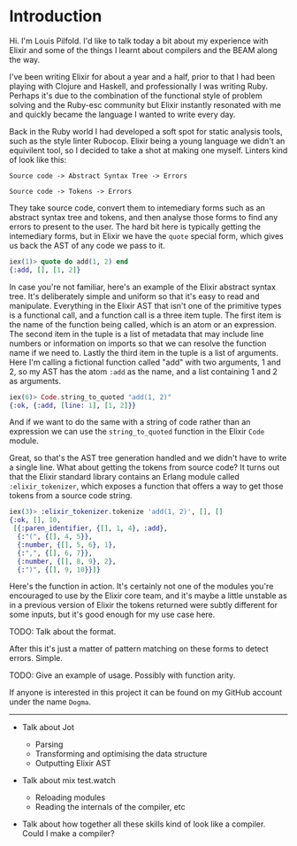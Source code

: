 Introduction
============

Hi. I'm Louis Pilfold. I'd like to talk today a bit about my experience with
Elixir and some of the things I learnt about compilers and the BEAM along the
way.

I've been writing Elixir for about a year and a half, prior to that I had been
playing with Clojure and Haskell, and professionally I was writing Ruby.
Perhaps it's due to the combination of the functional style of problem solving
and the Ruby-esc community but Elixir instantly resonated with me and quickly
became the language I wanted to write every day.

Back in the Ruby world I had developed a soft spot for static analysis tools,
such as the style linter Rubocop. Elixir being a young language we didn't an
equivilent tool, so I decided to take a shot at making one myself. Linters
kind of look like this:

    Source code -> Abstract Syntax Tree -> Errors

    Source code -> Tokens -> Errors

They take source code, convert them to intemediary forms such as an abstract
syntax tree and tokens, and then analyse those forms to find any errors to
present to the user. The hard bit here is typically getting the intemediary
forms, but in Elixir we have the `quote` special form, which gives us back the
AST of any code we pass to it.

```elixir
iex(1)> quote do add(1, 2) end
{:add, [], [1, 2]}
```

In case you're not familiar, here's an example of the Elixir abstract syntax
tree. It's deliberately simple and uniform so that it's easy to read and
manipulate. Everything in the Elixir AST that isn't one of the primitive types
is a functional call, and a function call is a three item tuple. The first
item is the name of the function being called, which is an atom or an
expression. The second item in the tuple is a list of metadata that may
include line numbers or information on imports so that we can resolve the
function name if we need to. Lastly the third item in the tuple is a list of
arguments. Here I'm calling a fictional function called "add" with two
arguments, 1 and 2, so my AST has the atom `:add` as the name, and a list
containing 1 and 2 as arguments.

```elixir
iex(6)> Code.string_to_quoted "add(1, 2)"
{:ok, {:add, [line: 1], [1, 2]}}
```

And if we want to do the same with a string of code rather than an expression
we can use the `string_to_quoted` function in the Elixir `Code` module.

Great, so that's the AST tree generation handled and we didn't have to write a
single line. What about getting the tokens from source code? It turns out that
the Elixir standard library contains an Erlang module called
`:elixir_tokenizer`, which exposes a function that offers a way to get
those tokens from a source code string.

```elixir
iex(3)> :elixir_tokenizer.tokenize 'add(1, 2)', [], []
{:ok, [], 10,
 [{:paren_identifier, {[], 1, 4}, :add},
  {:"(", {[], 4, 5}},
  {:number, {[], 5, 6}, 1},
  {:",", {[], 6, 7}},
  {:number, {[], 8, 9}, 2},
  {:")", {[], 9, 10}}]}
```

Here's the function in action. It's certainly not one of the modules you're
encouraged to use by the Elixir core team, and it's maybe a little unstable as
in a previous version of Elixir the tokens returned were subtly different for
some inputs, but it's good enough for my use case here.

TODO: Talk about the format.

After this it's just a matter of pattern matching on these forms to detect
errors. Simple.

TODO: Give an example of usage. Possibly with function arity.

If anyone is interested in this project it can be found on my GitHub account
under the name `Dogma`.

---

- Talk about Jot
  - Parsing
  - Transforming and optimising the data structure
  - Outputting Elixir AST

- Talk about mix test.watch
  - Reloading modules
  - Reading the internals of the compiler, etc

- Talk about how together all these skills kind of look like a compiler. Could
  I make a compiler?
